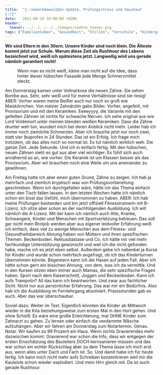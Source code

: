 ```yaml
---
title:  "{::nomarkdown}Zahn-Update, Prüfungsstress und Hauskauf
{:/}"
date:   2021-08-29 10:00:00 +0200
header:
  teaser: ../../../../../images/zaehne_teaser.png
tags: ["Familienleben", "Gesundheit", "Stillen", "Vorschule", "Kindergarten", "Altbausanierung"]
---
```


**Wir sind Eltern in den 30ern. Unsere Kinder sind noch klein. Die Älteste kommt jetzt zur Schule. Warum diese Zeit als Rushhour des Lebens bezeichnet wird, weiß ich spätestens jetzt. Langweilig wird uns gerade nämlich garantiert nicht!**

<figure>
  <img src="../../../../../images/zaehne.png" alt="">
  <figcaption>Wenn man es nicht weiß, käme man nicht auf die Idee, dass hinter dieser hübschen Fassade jede Menge Schmerzmittel steckt.</figcaption>
</figure>  

Am Donnerstag kamen unter Vollnarkose die neuen Zähne. Sie sehen Bombe aus. Sehr, sehr weiß und für meine Verhältnisse sind sie riesig! ABER: Vorher waren meine Beißer auch nur noch so groß wie Maiskörnchen. Von meiner Zahnärztin gabs Bilder. Vorher, angefeilt, mit Provisorium und mit den Keramiken. Eeeeyyyy, die Variante mit den gefeilten Zähnen ist nichts für schwache Nerven. Ich sehe original aus wie Lord Voldemort unter meinen blenden weißen Keramiken. Dass die Zähne drunter weh tun, wundert mich bei deren Anblick nicht mehr. Leider hab ich immer noch ziemliche Schmerzen. Aber ich brauche jetzt nur noch zwei, statt vier Ibuprofen in 24 Stunden. Das ist ein Erfolg. Ich frage mich trotzdem, ob das alles noch so normal ist. Es tut nämlich wirklich weh. Die ganze Zeit. Jede Sekunde. Und ich in einfach fertig. Mit den hübschen, neuen Zähnen sieht es gut aus aber viel wichtiger: Es fühlt sich auch annähernd so an, wie vorher. Die Keramik ist um Klassen besser als das Provisorium. Aber wir brauchen noch eine Weile um uns aneinander zu gewöhnen. 

Am Freitag hatte ich aber einen guten Grund, Zähne zu zeigen. Ich hab ja mehrfach und ziemlich kryptisch was von Prüfungsvorbereitung geschrieben. Wenn ich durchgefallen wäre, hätte ich das Thema einfach unter den Tisch fallen lassen. In den letzten Wochen hatte ich nämlich schon ein bissl das Gefühl, mich übernommen zu haben. ABER: Ich hab meine Prüfungen bestanden und bin jetzt offiziell Fitnesstrainerin mit B-Lizenz. Ich sitze aber schon an der nachfolgenden Ausbildung. Ich will nämlich die A-Lizenz. Mit der kann ich nämlich auch Alte, Kranke, Schwangere, Kinder und Menschen mit Sportverletzung betreuen. Das soll gar nicht mein Brotjob werden aber aus eigener leidvoller Erfahrung weiß ich einfach, dass viel zu wenige Menschen aus dem Fitness- und Gesundheitsbereich Ahnung haben von Müttern und ihren spezifischen Themen. Beckenboden. Rektusdiastase und Co. Ich hätte mir viel mehr fachkundige Unterstützung gewünscht und weil ich die nicht gefunden habe, mache ich es jetzt eben selbst. Außerdem gebe ich nebenbei ja Kurse für Kinder und wurde schon mehrfach angefragt, ob ich das Kinderturnen übernehmen könnte. Begeistern kann ich die Hasen auf jeden Fall. Aber ich hätte schon gern ein bisschen Ahnung, von dem, was ich da vermittle. Und in den Kursen sitzen eben immer auch Mamas, die sehr spezifische Fragen haben. Sport nach dem Kaiserschnitt, Joggen und Beckenboden. Kann ich aufs Trampolin? All das kann ich beantworten. Und zwar aus fachlicher Sicht. Nicht nur aus persönlicher Erfahrung. Das war mir ein Bedürfnis. Also hab ich die Ausbildung im Fernlehrgang absolviert. Praxisstunden gab es auch. Aber das war überschaubar. 

Soviel dazu. Weiter im Text. Eigentlich könnten die Kinder ab Mittwoch wieder in die Kita beziehungsweise zum ersten Mal in den Hort gehen. Und ohne Scheiß: Es wäre eine große Erleichterung, mal OHNE Kinder zum Zahnarzt zu gehen. Zu lernen oder einfach die verdammte Wäsche aufzuhängen. Aber wir fahren am Donnerstag zum Notartermin. Genau. Notar. Wir kaufen zu 99 Prozent ein Haus. Wenn nichts Gravierendes mehr dazwischen kommt. Gravierend war schon die Info, dass wir entgegen der ersten Einschätzung des Bauleiters DOCH kernsanieren müssen und das war schon ein echter Rückschlag aber zu dem Thema lasse ich mich erst aus, wenn alles unter Dach und Fach ist. So. Und damit habe ich für heute fertig. Ich kann mich nicht mehr aufs Schreiben konzentrieren weil mir die Kauleiste schon wieder explodiert. Und mein Hirn gleich mit. Da ist auch gerade Rushhour.
 
 
 
 


   


 



 






 






 


 
 






















 








 

   



















  












 






 





  


  






					 


 
 








